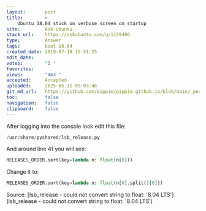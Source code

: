 ```yaml
---
layout:       post
title:        >
    Ubuntu 18.04 stuck on verbose screen on startup
site:         Ask Ubuntu
stack_url:    https://askubuntu.com/q/1159496
type:         Answer
tags:         boot 18.04
created_date: 2019-07-19 15:51:25
edit_date:    
votes:        "1 "
favorites:    
views:        "463 "
accepted:     Accepted
uploaded:     2025-05-11 09:03:46
git_md_url:   https://github.com/pippim/pippim.github.io/blob/main/_posts/2019/2019-07-19-Ubuntu-18.04-stuck-on-verbose-screen-on-startup.md
toc:          false
navigation:   false
clipboard:    false
---
```




After logging into the console look edit this file:

``` python
/usr/share/pyshared/lsb_release.py
```

And around line 41 you will see:

``` python
RELEASES_ORDER.sort(key=lambda n: float(n[0]))
```

Change it to:

``` python
RELEASES_ORDER.sort(key=lambda n: float(n[0].split()[0]))
```

Source: [lsb_release - could not convert string to float: &#39;8.04 LTS&#39;](lsb_release - could not convert string to float: &#39;8.04 LTS&#39;)
